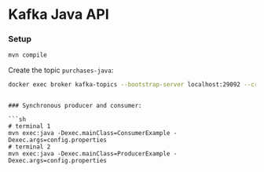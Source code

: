 # Kafka Java API

### Setup

```bash
mvn compile
```

Create the topic `purchases-java`:
```sh
docker exec broker kafka-topics --bootstrap-server localhost:29092 --create --replication-factor 1 --partitions 2 --topic purchases-java
```
```

### Synchronous producer and consumer:

```sh
# terminal 1
mvn exec:java -Dexec.mainClass=ConsumerExample -Dexec.args=config.properties  
# terminal 2
mvn exec:java -Dexec.mainClass=ProducerExample -Dexec.args=config.properties  
```